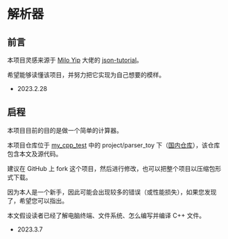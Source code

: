 # 解析器

## 前言

本项目灵感来源于 [Milo Yip](https://github.com/miloyip) 大佬的 [json-tutorial](https://github.com/miloyip/json-tutorial)。

希望能够读懂该项目，并努力把它实现为自己想要的模样。

- 2023.2.28

## 启程

本项目目前的目的是做一个简单的计算器。

本项目仓库位于 [my_cpp_test](https://github.com/lalala-233/my_cpp_test) 中的 project/parser_toy 下（[国内仓库](https://gitee.com/lalala-233/my_cpp_test)），该仓库包含本文及源代码。

建议在 GitHub 上 fork 这个项目，然后进行修改，也可以把整个项目以压缩包形式下载。

因为本人是一个新手，因此可能会出现较多的错误（或性能损失），如果您发现了，希望您可以指出。

本文假设读者已经了解电脑终端、文件系统、怎么编写并编译 C++ 文件。

- 2023.3.7
